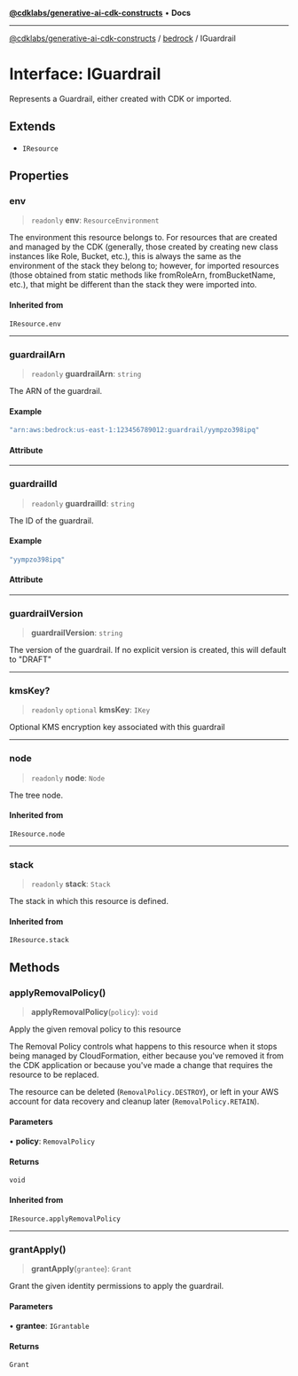 [**@cdklabs/generative-ai-cdk-constructs**](../../../README.md) • **Docs**

***

[@cdklabs/generative-ai-cdk-constructs](../../../README.md) / [bedrock](../README.md) / IGuardrail

# Interface: IGuardrail

Represents a Guardrail, either created with CDK or imported.

## Extends

- `IResource`

## Properties

### env

> `readonly` **env**: `ResourceEnvironment`

The environment this resource belongs to.
For resources that are created and managed by the CDK
(generally, those created by creating new class instances like Role, Bucket, etc.),
this is always the same as the environment of the stack they belong to;
however, for imported resources
(those obtained from static methods like fromRoleArn, fromBucketName, etc.),
that might be different than the stack they were imported into.

#### Inherited from

`IResource.env`

***

### guardrailArn

> `readonly` **guardrailArn**: `string`

The ARN of the guardrail.

#### Example

```ts
"arn:aws:bedrock:us-east-1:123456789012:guardrail/yympzo398ipq"
```

#### Attribute

***

### guardrailId

> `readonly` **guardrailId**: `string`

The ID of the guardrail.

#### Example

```ts
"yympzo398ipq"
```

#### Attribute

***

### guardrailVersion

> **guardrailVersion**: `string`

The version of the guardrail. If no explicit version is created,
this will default to "DRAFT"

***

### kmsKey?

> `readonly` `optional` **kmsKey**: `IKey`

Optional KMS encryption key associated with this guardrail

***

### node

> `readonly` **node**: `Node`

The tree node.

#### Inherited from

`IResource.node`

***

### stack

> `readonly` **stack**: `Stack`

The stack in which this resource is defined.

#### Inherited from

`IResource.stack`

## Methods

### applyRemovalPolicy()

> **applyRemovalPolicy**(`policy`): `void`

Apply the given removal policy to this resource

The Removal Policy controls what happens to this resource when it stops
being managed by CloudFormation, either because you've removed it from the
CDK application or because you've made a change that requires the resource
to be replaced.

The resource can be deleted (`RemovalPolicy.DESTROY`), or left in your AWS
account for data recovery and cleanup later (`RemovalPolicy.RETAIN`).

#### Parameters

• **policy**: `RemovalPolicy`

#### Returns

`void`

#### Inherited from

`IResource.applyRemovalPolicy`

***

### grantApply()

> **grantApply**(`grantee`): `Grant`

Grant the given identity permissions to apply the guardrail.

#### Parameters

• **grantee**: `IGrantable`

#### Returns

`Grant`
